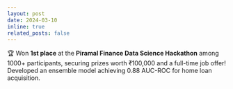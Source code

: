 ```yaml
---
layout: post
date: 2024-03-10
inline: true
related_posts: false
---
```


🏆 Won <strong>1st place</strong> at the <strong>Piramal Finance Data Science Hackathon</strong> among 1000+ participants, securing prizes worth ₹100,000 and a full-time job offer! Developed an ensemble model achieving 0.88 AUC-ROC for home loan acquisition.
